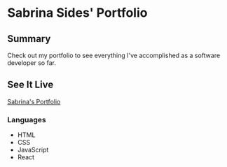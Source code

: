<h1>Sabrina Sides' Portfolio</h1>

<h2>Summary</h2>

<p>Check out my portfolio to see everything I've accomplished as a software developer so far.</p>

<h2>See It Live</h2>
<a href='https://sabrinasides.github.io/sabrina-sides-portfolio/' target='_blank'>Sabrina's Portfolio</a>

<h3>Languages</h3>
<ul>
  <li>HTML</li>
  <li>CSS</li>
  <li>JavaScript</li>
  <li>React</li>
  </ul>
